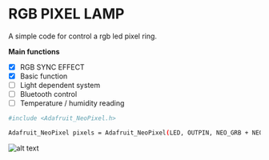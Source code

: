 # RGB PIXEL LAMP
A simple code for control a rgb led pixel ring.

**Main functions**
- [x] RGB SYNC EFFECT
- [x] Basic function
- [ ] Light dependent system
- [ ] Bluetooth control
- [ ] Temperature / humidity reading
```sh
#include <Adafruit_NeoPixel.h>
```

```sh
Adafruit_NeoPixel pixels = Adafruit_NeoPixel(LED, OUTPIN, NEO_GRB + NEO_KHZ800);
```
![alt text]()
